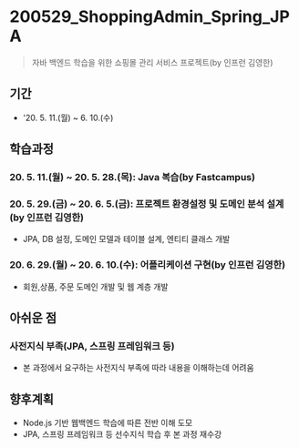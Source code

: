 
# 200529_ShoppingAdmin_Spring_JPA
> 자바 백엔드 학습을 위한 쇼핑몰 관리 서비스 프로젝트(by 인프런 김영한)

## 기간
* '20. 5. 11.(월) ~ 6. 10.(수)

## 학습과정
### 20. 5. 11.(월) ~ 20. 5. 28.(목): Java 복습(by Fastcampus)
### 20. 5. 29.(금) ~ 20. 6. 5.(금): 프로젝트 환경설정 및 도메인 분석 설계(by 인프런 김영한)
* JPA, DB 설정, 도메인 모델과 테이블 설계, 엔티티 클래스 개발 
### 20. 6. 29.(월) ~ 20. 6. 10.(수): 어플리케이션 구현(by 인프런 김영한)
* 회원,상품, 주문 도메인 개발 및 웹 계층 개발

## 아쉬운 점
### 사전지식 부족(JPA, 스프링 프레임워크 등)
* 본 과정에서 요구하는 사전지식 부족에 따라 내용을 이해하는데 어려움 

## 향후계획
* Node.js 기반 웹백엔드 학습에 따른 전반 이해 도모
* JPA, 스프링 프레임워크 등 선수지식 학습 후 본 과정 재수강

